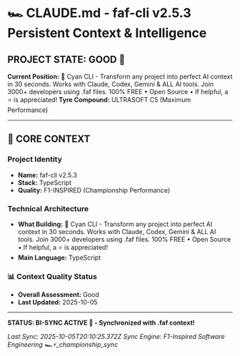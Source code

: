 # 🏎️ CLAUDE.md - faf-cli v2.5.3 Persistent Context & Intelligence

## PROJECT STATE: GOOD 🚀
**Current Position:** 🩵 Cyan CLI - Transform any project into perfect AI context in 30 seconds. Works with Claude, Codex, Gemini & ALL AI tools. Join 3000+ developers using .faf files. 100% FREE • Open Source • If helpful, a ⭐ is appreciated!
**Tyre Compound:** ULTRASOFT C5 (Maximum Performance)

---

## 🎨 CORE CONTEXT

### Project Identity
- **Name:** faf-cli v2.5.3
- **Stack:** TypeScript
- **Quality:** F1-INSPIRED (Championship Performance)

### Technical Architecture
- **What Building:** 🩵 Cyan CLI - Transform any project into perfect AI context in 30 seconds. Works with Claude, Codex, Gemini & ALL AI tools. Join 3000+ developers using .faf files. 100% FREE • Open Source • If helpful, a ⭐ is appreciated!
- **Main Language:** TypeScript

### 📊 Context Quality Status
- **Overall Assessment:** Good
- **Last Updated:** 2025-10-05

---

**STATUS: BI-SYNC ACTIVE 🔗 - Synchronized with .faf context!**

*Last Sync: 2025-10-05T20:10:25.372Z*
*Sync Engine: F1-Inspired Software Engineering*
*🏎️⚡️_championship_sync*
